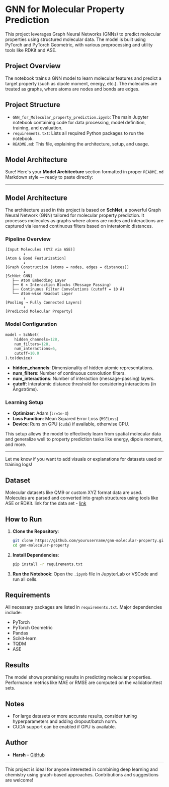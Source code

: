 
# GNN for Molecular Property Prediction

This project leverages Graph Neural Networks (GNNs) to predict molecular properties using structured molecular data. The model is built using PyTorch and PyTorch Geometric, with various preprocessing and utility tools like RDKit and ASE.

##  Project Overview

The notebook trains a GNN model to learn molecular features and predict a target property (such as dipole moment, energy, etc.). The molecules are treated as graphs, where atoms are nodes and bonds are edges.

##  Project Structure

- `GNN_for_Molecular_property_prediction.ipynb`: The main Jupyter notebook containing code for data processing, model definition, training, and evaluation.
- `requirements.txt`: Lists all required Python packages to run the notebook.
- `README.md`: This file, explaining the architecture, setup, and usage.

##  Model Architecture
Sure! Here's your **Model Architecture** section formatted in proper `README.md` Markdown style — ready to paste directly:

---

##  Model Architecture

The architecture used in this project is based on **SchNet**, a powerful Graph Neural Network (GNN) tailored for molecular property prediction. It processes molecules as graphs where atoms are nodes and interactions are captured via learned continuous filters based on interatomic distances.

###  Pipeline Overview

```
[Input Molecules (XYZ via ASE)]
        ↓
[Atom & Bond Featurization]
        ↓
[Graph Construction (atoms = nodes, edges = distances)]
        ↓
[SchNet GNN]
   ├── Atom Embedding Layer
   ├── 6 × Interaction Blocks (Message Passing)
   ├── Continuous Filter Convolutions (cutoff = 10 Å)
   └── Atom-wise Readout Layer
        ↓
[Pooling → Fully Connected Layers]
        ↓
[Predicted Molecular Property]
```

###  Model Configuration

```python
model = SchNet(
    hidden_channels=128,
    num_filters=128,
    num_interactions=6,
    cutoff=10.0
).to(device)
```

- **hidden_channels**: Dimensionality of hidden atomic representations.
- **num_filters**: Number of continuous convolution filters.
- **num_interactions**: Number of interaction (message-passing) layers.
- **cutoff**: Interatomic distance threshold for considering interactions (in Ångströms).

### Learning Setup

- **Optimizer**: Adam (`lr=1e-3`)
- **Loss Function**: Mean Squared Error Loss (`MSELoss`)
- **Device**: Runs on GPU (`cuda`) if available, otherwise CPU.

This setup allows the model to effectively learn from spatial molecular data and generalize well to property prediction tasks like energy, dipole moment, and more.

---

Let me know if you want to add visuals or explanations for datasets used or training logs!

##  Dataset

Molecular datasets like QM9 or custom XYZ format data are used. Molecules are parsed and converted into graph structures using tools like ASE or RDKit.
link for the data set - [link](https://www.kaggle.com/competitions/molecular-property-prediction-challenge/data)

##  How to Run

1. **Clone the Repository**:
   ```bash
   git clone https://github.com/yourusername/gnn-molecular-property.git
   cd gnn-molecular-property
   ```

2. **Install Dependencies**:
   ```bash
   pip install -r requirements.txt
   ```

3. **Run the Notebook**:
   Open the `.ipynb` file in JupyterLab or VSCode and run all cells.

##  Requirements

All necessary packages are listed in `requirements.txt`. Major dependencies include:

- PyTorch
- PyTorch Geometric
- Pandas
- Scikit-learn
- TQDM
- ASE

##  Results

The model shows promising results in predicting molecular properties. Performance metrics like MAE or RMSE are computed on the validation/test sets.

##  Notes

- For large datasets or more accurate results, consider tuning hyperparameters and adding dropout/batch norm.
- CUDA support can be enabled if GPU is available.

##  Author

- **Harsh** – [GitHub](https://github.com/harshu0117)

---

This project is ideal for anyone interested in combining deep learning and chemistry using graph-based approaches. Contributions and suggestions are welcome!
